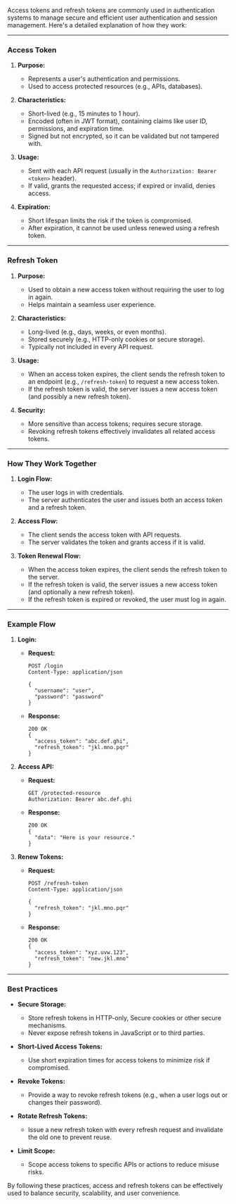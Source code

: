 Access tokens and refresh tokens are commonly used in authentication systems to manage secure and efficient user authentication and session management. Here's a detailed explanation of how they work:

---

### **Access Token**
1. **Purpose:**
   - Represents a user's authentication and permissions.
   - Used to access protected resources (e.g., APIs, databases).

2. **Characteristics:**
   - Short-lived (e.g., 15 minutes to 1 hour).
   - Encoded (often in JWT format), containing claims like user ID, permissions, and expiration time.
   - Signed but not encrypted, so it can be validated but not tampered with.

3. **Usage:**
   - Sent with each API request (usually in the `Authorization: Bearer <token>` header).
   - If valid, grants the requested access; if expired or invalid, denies access.

4. **Expiration:**
   - Short lifespan limits the risk if the token is compromised.
   - After expiration, it cannot be used unless renewed using a refresh token.

---

### **Refresh Token**
1. **Purpose:**
   - Used to obtain a new access token without requiring the user to log in again.
   - Helps maintain a seamless user experience.

2. **Characteristics:**
   - Long-lived (e.g., days, weeks, or even months).
   - Stored securely (e.g., HTTP-only cookies or secure storage).
   - Typically not included in every API request.

3. **Usage:**
   - When an access token expires, the client sends the refresh token to an endpoint (e.g., `/refresh-token`) to request a new access token.
   - If the refresh token is valid, the server issues a new access token (and possibly a new refresh token).

4. **Security:**
   - More sensitive than access tokens; requires secure storage.
   - Revoking refresh tokens effectively invalidates all related access tokens.

---

### **How They Work Together**
1. **Login Flow:**
   - The user logs in with credentials.
   - The server authenticates the user and issues both an access token and a refresh token.

2. **Access Flow:**
   - The client sends the access token with API requests.
   - The server validates the token and grants access if it is valid.

3. **Token Renewal Flow:**
   - When the access token expires, the client sends the refresh token to the server.
   - If the refresh token is valid, the server issues a new access token (and optionally a new refresh token).
   - If the refresh token is expired or revoked, the user must log in again.

---

### **Example Flow**

1. **Login:**
   - **Request:**
     ```http
     POST /login
     Content-Type: application/json
     
     {
       "username": "user",
       "password": "password"
     }
     ```
   - **Response:**
     ```http
     200 OK
     {
       "access_token": "abc.def.ghi",
       "refresh_token": "jkl.mno.pqr"
     }
     ```

2. **Access API:**
   - **Request:**
     ```http
     GET /protected-resource
     Authorization: Bearer abc.def.ghi
     ```
   - **Response:**
     ```http
     200 OK
     {
       "data": "Here is your resource."
     }
     ```

3. **Renew Tokens:**
   - **Request:**
     ```http
     POST /refresh-token
     Content-Type: application/json
     
     {
       "refresh_token": "jkl.mno.pqr"
     }
     ```
   - **Response:**
     ```http
     200 OK
     {
       "access_token": "xyz.uvw.123",
       "refresh_token": "new.jkl.mno"
     }
     ```

---

### **Best Practices**
- **Secure Storage:**
  - Store refresh tokens in HTTP-only, Secure cookies or other secure mechanisms.
  - Never expose refresh tokens in JavaScript or to third parties.
  
- **Short-Lived Access Tokens:**
  - Use short expiration times for access tokens to minimize risk if compromised.

- **Revoke Tokens:**
  - Provide a way to revoke refresh tokens (e.g., when a user logs out or changes their password).

- **Rotate Refresh Tokens:**
  - Issue a new refresh token with every refresh request and invalidate the old one to prevent reuse.

- **Limit Scope:**
  - Scope access tokens to specific APIs or actions to reduce misuse risks.

By following these practices, access and refresh tokens can be effectively used to balance security, scalability, and user convenience.